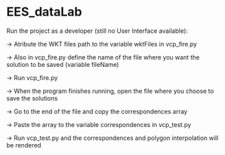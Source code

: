 # EES_dataLab
Run the project as a developer (still no User Interface available):

-> Atribute the WKT files path to the variable wktFiles in vcp_fire.py

-> Also in vcp_fire.py define the name of the file where you want the solution to be saved (variable fileName)

-> Run vcp_fire.py

-> When the program finishes running, open the file where you choose to save the solutions

-> Go to the end of the file and copy the correspondences array

-> Paste the array to the variable correspondences in vcp_test.py

-> Run vcp_test.py and the correspondences and polygon interpolation will be rendered
